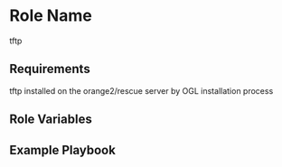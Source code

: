 Role Name
=========

tftp

Requirements
------------

tftp installed on the orange2/rescue server by OGL installation process

Role Variables
--------------



Example Playbook
----------------



